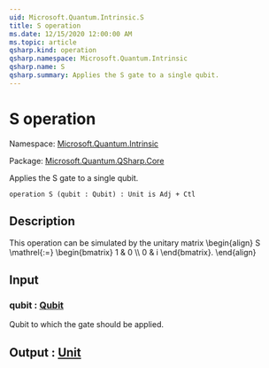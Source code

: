 ```yaml
---
uid: Microsoft.Quantum.Intrinsic.S
title: S operation
ms.date: 12/15/2020 12:00:00 AM
ms.topic: article
qsharp.kind: operation
qsharp.namespace: Microsoft.Quantum.Intrinsic
qsharp.name: S
qsharp.summary: Applies the S gate to a single qubit.
---
```


# S operation

Namespace: [Microsoft.Quantum.Intrinsic](xref:Microsoft.Quantum.Intrinsic)

Package: [Microsoft.Quantum.QSharp.Core](https://nuget.org/packages/Microsoft.Quantum.QSharp.Core)


Applies the S gate to a single qubit.

```qsharp
operation S (qubit : Qubit) : Unit is Adj + Ctl
```


## Description

This operation can be simulated by the unitary matrix\begin{align}S \mathrel{:=}\begin{bmatrix}1 & 0 \\\\0 & i\end{bmatrix}.\end{align}

## Input

### qubit : [Qubit](xref:microsoft.quantum.lang-ref.qubit)

Qubit to which the gate should be applied.



## Output : [Unit](xref:microsoft.quantum.lang-ref.unit)

